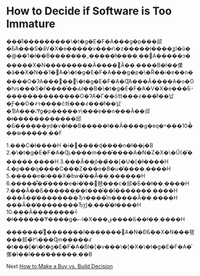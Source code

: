 # How to Decide if Software is Too Immature
[//]: # (Version:1.0.0)
���̐l���������\�t�g�E�F�A���g�p���邱�Ƃ́A���S�ȃV�X�e�����v���ɍ\�z�����ł����ʓI�ȕ��@��1�ł��B�����͗��_���ׂ��ł͂����܂��񂪁A�����ɔ������X�N���������Ȃ����΂Ȃ��܂����B�ł��傫�ȃ��X�N��1�́A�\�t�g�E�F�A���g�p�\�Ȑ��i�ɐ��n�����O�ɁA���΂��΃\�t�g�E�F�A�Ɋ֘A���Ă����A�o�O�ƕs���S�ȓ����̊��Ԃł��B�\�t�g�E�F�A�V�X�e���Ƃ̓��������������O�ɁA�Г��ō쐬���ꂽ���̂ł��낤�Ƒ��O�҂ɂ����č쐬���ꂽ���̂ł��낤�ƁA���ۂɎg�p�����ɂ͏\���ɐ��n���Ă��邩�ǂ������������邱�Ƃ������ɏd�v�ł��B�����ł��Ȃ����g�ɐq�˂��ׂ�10�̎��₪�����܂��F

1.���C�ł����H �i�񑩂͔����ɖ����n�ł��j�B
2.�\�t�g�E�F�A�Ɋւ����m���̂����A�N�Z�X�\�Ȗ{�̂������܂����H
3.���Ȃ��͍ŏ��̃��[�U�[�ł����H
4.�p���ɋ����C���Z���e�B�u�͂����܂����H
5.�����e�i���X�ɓw�͂��Ă��܂������H
6.�����͌��݂̃����e�i�̕��󂩂琶���c�邱�Ƃ��ł��܂����H
7.���Ȃ��Ƃ������̖��t���̑��֕i�������܂����H
���Ȃ��̕��������Ђɂ����͒m�����Ă��܂����H
���Ȃ��̕��������Ђɂ͖]�܂����̂ł����H
10.���Ȃ��������ꍇ�ł������Ɏ����g�ސl�X���ق����Ƃ��ł��܂����H

�������̊�������l�������΁A�N�ƉƂ̃��X�N���팸���邽�߂̏\���Ɋm�����ꂽ�t���[�\�t�g�E�F�A�ƃI�[�v���\�[�X�\�t�g�E�F�A�̑傫�ȉ��l���ؖ������܂��B

Next [How to Make a Buy vs. Build Decision](04-How%20to%20Make%20a%20Buy%20vs%20Build%20Decision.md)